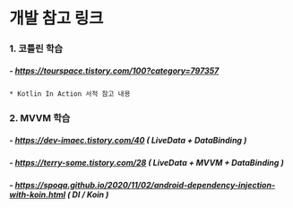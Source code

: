 # 개발 참고 링크
### 1. 코틀린 학습
##### - https://tourspace.tistory.com/100?category=797357
    * Kotlin In Action 서적 참고 내용   
### 2. MVVM 학습
##### - https://dev-imaec.tistory.com/40 ( LiveData + DataBinding )
##### - https://terry-some.tistory.com/28 ( LiveData + MVVM + DataBinding ) 
##### - https://spoqa.github.io/2020/11/02/android-dependency-injection-with-koin.html ( DI / Koin )
